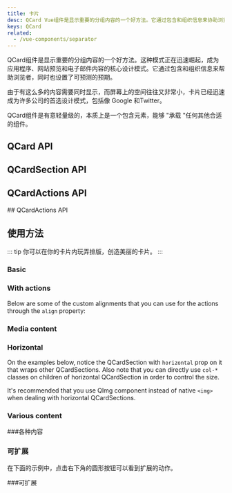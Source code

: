 ```yaml
---
title: 卡片
desc: QCard Vue组件是显示重要的分组内容的一个好方法。它通过包含和组织信息来协助浏览者，同时也设置了可预测的预期。
keys: QCard
related:
  - /vue-components/separator
---
```


QCard组件是显示重要的分组内容的一个好方法。这种模式正在迅速崛起，成为应用程序、网站预览和电子邮件内容的核心设计模式。它通过包含和组织信息来帮助浏览者，同时也设置了可预测的预期。

由于有这么多的内容需要同时显示，而屏幕上的空间往往又非常小，卡片已经迅速成为许多公司的首选设计模式，包括像 Google 和Twitter。

QCard组件是有意轻量级的，本质上是一个包含元素，能够 "承载 "任何其他合适的组件。

## QCard API
<doc-api file="QCard" />

## QCardSection API
<doc-api file="QCardSection" />

## QCardActions API
<doc-api file="QCardActions" /> ## QCardActions API

## 使用方法

::: tip
你可以在你的卡片内玩弄排版，创造美丽的卡片。
:::

### Basic
<doc-example title="Basic cards" file="QCard/Basic" />

### With actions
<doc-example title="Cards with actions" file="QCard/Actions" />

Below are some of the custom alignments that you can use for the actions through the `align` property:

<doc-example title="Aligning actions" file="QCard/ActionsAlignment" />

### Media content
<doc-example title="Cards with media content" file="QCard/Media" />

<doc-example title="Card with video" file="QCard/Video" />

<doc-example title="Card with parallax" file="QCard/Parallax" />

### Horizontal

On the examples below, notice the QCardSection with `horizontal` prop on it that wraps other QCardSections. Also note that you can directly use `col-*` classes on children of horizontal QCardSection in order to control the size.

It's recommended that you use QImg component instead of native `<img>` when dealing with horizontal QCardSections.

<doc-example title="Basic horizontal" file="QCard/HorizontalBasic" />

<doc-example title="More involved examples" file="QCard/HorizontalMoreInvolved" />

### Various content
<doc-example title="Various content" file="QCard/VariousContent" />

<doc-example title="表格" file="QCard/Table" /> ###各种内容

<doc-example title="标签" file="QCard/Tabs" />

### 可扩展

在下面的示例中，点击右下角的圆形按钮可以看到扩展的动作。

<doc-example title="可扩展" file="QCard/Expandable" /> ###可扩展
